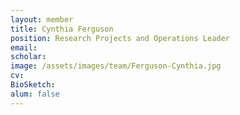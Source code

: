 ```yaml
---
layout: member
title: Cynthia Ferguson
position: Research Projects and Operations Leader
email: 
scholar: 
image: /assets/images/team/Ferguson-Cynthia.jpg
cv: 
BioSketch: 
alum: false
---
```

